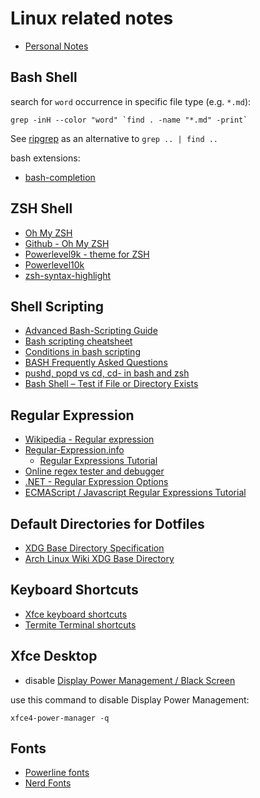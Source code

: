 # Linux related notes

- [Personal Notes](README.md)

## Bash Shell

search for `word` occurrence in specific file type (e.g. `*.md`):

    grep -inH --color "word" `find . -name "*.md" -print`

See [ripgrep](https://github.com/BurntSushi/ripgrep) as an alternative to `grep .. | find ..`

bash extensions:

- [bash-completion](https://github.com/scop/bash-completion)

## ZSH Shell

- [Oh My ZSH](https://ohmyz.sh/)
- [Github - Oh My ZSH](https://github.com/robbyrussell/oh-my-zsh)
- [Powerlevel9k - theme for ZSH](https://github.com/Powerlevel9k/powerlevel9k)
- [Powerlevel10k](https://github.com/romkatv/powerlevel10k)
- [zsh-syntax-highlight](https://github.com/zsh-users/zsh-syntax-highlighting)

## Shell Scripting

- [Advanced Bash-Scripting Guide](http://tldp.org/LDP/abs/html/)
- [Bash scripting cheatsheet](https://devhints.io/bash)
- [Conditions in bash scripting](https://linuxacademy.com/blog/linux/conditions-in-bash-scripting-if-statements/)
- [BASH Frequently Asked Questions](http://mywiki.wooledge.org/BashFAQ)
- [pushd, popd vs cd, cd- in bash and zsh](https://unix.stackexchange.com/questions/272965/pushd-popd-vs-cd-cd-in-bash-and-zsh)
- [Bash Shell – Test if File or Directory Exists](https://tecadmin.net/bash-shell-test-if-file-or-directory-exists/)

## Regular Expression

- [Wikipedia - Regular expression](https://en.wikipedia.org/wiki/Regular_expression)
- [Regular-Expression.info](https://www.regular-expressions.info/)
  - [Regular Expressions Tutorial](https://www.regular-expressions.info/tutorial.html)
- [Online regex tester and debugger](https://regex101.com/)
- [.NET - Regular Expression Options](https://docs.microsoft.com/en-us/dotnet/standard/base-types/regular-expression-options)
- [ECMAScript / Javascript Regular Expressions Tutorial](http://wikiict.org/spring/spring-cloud-tutorials/ecmascript-javascript-regular-expressions-tutorial/)

## Default Directories for Dotfiles

- [XDG Base Directory Specification](https://specifications.freedesktop.org/basedir-spec/basedir-spec-latest.html)
- [Arch Linux Wiki XDG Base Directory](https://wiki.archlinux.org/index.php/XDG_Base_Directory)

## Keyboard Shortcuts

- [Xfce keyboard shortcuts](https://defkey.com/xfce-shortcuts)
- [Termite Terminal shortcuts](https://github.com/thestinger/termite)

## Xfce Desktop

- disable [Display Power Management / Black Screen](https://askubuntu.com/questions/932931/how-do-i-disable-xfce-display-power-management-in-xubuntu-16-04-at-the-command-l)

use this command to disable Display Power Management:

    xfce4-power-manager -q

## Fonts

- [Powerline fonts](https://github.com/powerline/fonts)
- [Nerd Fonts](https://www.nerdfonts.com/)

